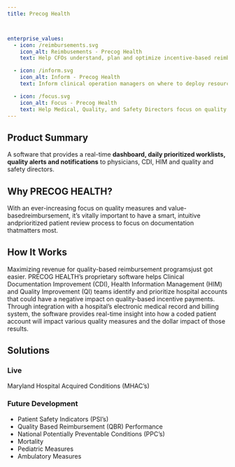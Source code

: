 ```yaml
---
title: Precog Health



enterprise_values:
  - icon: /reimbursements.svg
    icon_alt: Reimbusements - Precog Health
    text: Help CFOs understand, plan and optimize incentive-based reimbursement

  - icon: /inform.svg
    icon_alt: Inform - Precog Health
    text: Inform clinical operation managers on where to deploy resources to improve patient care and outcomes

  - icon: /focus.svg
    icon_alt: Focus - Precog Health
    text: Help Medical, Quality, and Safety Directors focus on quality outcomes and patient safety
---
```



## Product Summary

A software that provides a real-time <b>dashboard, daily prioritized worklists, quality alerts and notifications</b> to physicians, CDI, HIM and quality and safety directors.

## Why PRECOG HEALTH?

With an ever-increasing focus on quality measures and value-basedreimbursement, it’s vitally important to have a smart, intuitive andprioritized patient review process to focus on documentation thatmatters most.

## How It Works

Maximizing revenue for quality-based reimbursement programsjust got easier. PRECOG HEALTH’s proprietary software helps Clinical Documentation Improvement (CDI), Health Information Management (HIM) and Quality Improvement (QI) teams identify and prioritize hospital accounts that could have a negative impact on quality-based incentive payments. Through integration with a hospital’s electronic medical record and billing system, the software provides real-time insight into how a coded patient account will impact various quality measures and the dollar impact of those results.

## Solutions

### Live

Maryland Hospital Acquired Conditions (MHAC’s)

### Future Development

- Patient Safety Indicators (PSI’s)
- Quality Based Reimbursement (QBR) Performance
- National Potentially Preventable Conditions (PPC’s)
- Mortality
- Pediatric Measures
- Ambulatory Measures
